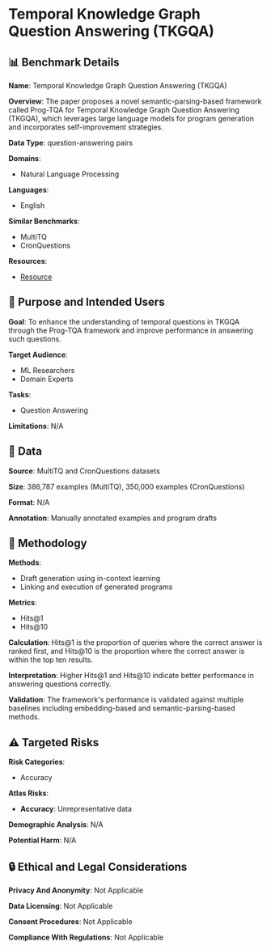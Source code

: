 # Temporal Knowledge Graph Question Answering (TKGQA)

## 📊 Benchmark Details

**Name**: Temporal Knowledge Graph Question Answering (TKGQA)

**Overview**: The paper proposes a novel semantic-parsing-based framework called Prog-TQA for Temporal Knowledge Graph Question Answering (TKGQA), which leverages large language models for program generation and incorporates self-improvement strategies.

**Data Type**: question-answering pairs

**Domains**:
- Natural Language Processing

**Languages**:
- English

**Similar Benchmarks**:
- MultiTQ
- CronQuestions

**Resources**:
- [Resource](https://arxiv.org/abs/2404.01720)

## 🎯 Purpose and Intended Users

**Goal**: To enhance the understanding of temporal questions in TKGQA through the Prog-TQA framework and improve performance in answering such questions.

**Target Audience**:
- ML Researchers
- Domain Experts

**Tasks**:
- Question Answering

**Limitations**: N/A

## 💾 Data

**Source**: MultiTQ and CronQuestions datasets

**Size**: 386,787 examples (MultiTQ), 350,000 examples (CronQuestions)

**Format**: N/A

**Annotation**: Manually annotated examples and program drafts

## 🔬 Methodology

**Methods**:
- Draft generation using in-context learning
- Linking and execution of generated programs

**Metrics**:
- Hits@1
- Hits@10

**Calculation**: Hits@1 is the proportion of queries where the correct answer is ranked first, and Hits@10 is the proportion where the correct answer is within the top ten results.

**Interpretation**: Higher Hits@1 and Hits@10 indicate better performance in answering questions correctly.

**Validation**: The framework's performance is validated against multiple baselines including embedding-based and semantic-parsing-based methods.

## ⚠️ Targeted Risks

**Risk Categories**:
- Accuracy

**Atlas Risks**:
- **Accuracy**: Unrepresentative data

**Demographic Analysis**: N/A

**Potential Harm**: N/A

## 🔒 Ethical and Legal Considerations

**Privacy And Anonymity**: Not Applicable

**Data Licensing**: Not Applicable

**Consent Procedures**: Not Applicable

**Compliance With Regulations**: Not Applicable

